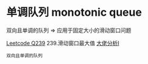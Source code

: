 # 单调队列 monotonic queue

双向且单调的队列 => 应用于固定大小的滑动窗口问题

[Leetcode Q239](java_src/239.滑动窗口最大值.java) 239.滑动窗口最大值 [大佬分析I](https://labuladong.gitbook.io/algo/shu-ju-jie-gou-xi-lie/dan-tiao-dui-lie)
```
双向且单调的队列
```

